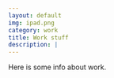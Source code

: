 ```yaml
---
layout: default
img: ipad.png
category: work
title: Work stuff
description: |
---
```


Here is some info about work.

